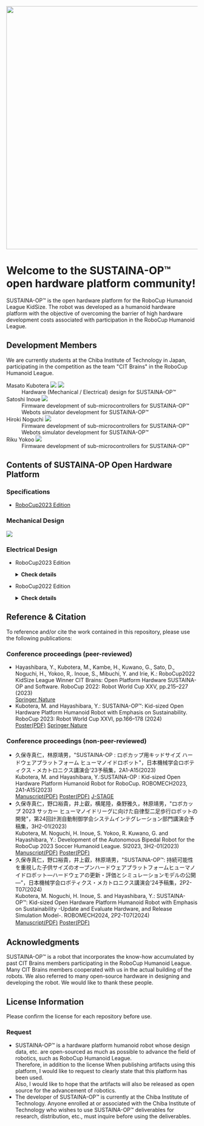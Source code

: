 <!DOCTYPE html>
<html>
<head>
  <meta charset="UTF-8">
  <meta name="author" content="Masato Kubotera">
  <meta name="description" content="">
</head>
<body>
  <p align="center">
    <image src="https://github.com/SUSTAINA-OP/.github/assets/53966390/7b5091e7-2190-424d-ae3a-13d850ef4622" width="640px" align="center">
  </P>
  <h1>
    Welcome to the SUSTAINA-OP&trade; open hardware platform community!
  </h1>
  <p>
    SUSTAINA-OP&trade; is the open hardware platform for the RoboCup Humanoid League KidSize. The robot was developed as a humanoid hardware platform with the objective of overcoming the barrier of high hardware development costs associated with participation in the RoboCup Humanoid League.
  </P>
  <h2>
    Development Members
  </h2>
  <p>
    We are currently students at the Chiba Institute of Technology in Japan, participating in the competition as the team "CIT Brains" in the RoboCup Humanoid League.
    <dl>
        <dt>
            Masato Kubotera
            <a href="https://github.com/MasatoKubotera"><img src="https://img.shields.io/github/followers/MasatoKubotera?label=&style=social"></a>
            <a href="https://twitter.com/CreateRoboCup"><img src="https://img.shields.io/twitter/follow/CreateRoboCup?label=&style=social"></a>
        </dt>
        <dd>
            Hardware (Mechanical / Electrical) design for SUSTAINA-OP&trade;
        </dd>
        <dt>
            Satoshi Inoue
            <a href="https://github.com/AD58-3104"><img src="https://img.shields.io/github/followers/AD58-3104?label=&style=social"></a>
        </dt>
        <dd>
            Firmware development of sub-microcontrollers for SUSTAINA-OP&trade;<br>
            Webots simulator development for SUSTAINA-OP&trade;
        </dd>
        <dt>
            Hiroki Noguchi
            <a href="https://github.com/hiroki-0001"><img src="https://img.shields.io/github/followers/hiroki-0001?label=&style=social"></a>
        </dt>
        <dd>
            Firmware development of sub-microcontrollers for SUSTAINA-OP&trade;<br>
            Webots simulator development for SUSTAINA-OP&trade;
        </dd>
        <dt>
            Riku Yokoo
            <a href="https://github.com/RikuYokoo"><img src="https://img.shields.io/github/followers/RikuYokoo?label=&style=social"></a>
        </dt>
        <dd>
            Firmware development of sub-microcontrollers for SUSTAINA-OP&trade;
        </dd>
    </dl>
  </P>
  <h2>
    Contents of SUSTAINA-OP Open Hardware Platform
  </h2>
  <h3>
    Specifications
  </h3>
  <p>
    <ul>
      <li><a href="https://github.com/SUSTAINA-OP/.github/blob/main/profile/spec_robocup2023_ed.md">RoboCup2023 Edition</a></li>
    </ul>
  </p>
  <h3>
    Mechanical Design
  </h3>
  <p>
    <a href="https://github.com/SUSTAINA-OP/SUSTAINA-OP">
      <img align="center" src="https://github-readme-stats-git-masterrstaa-rickstaa.vercel.app/api/pin/?username=SUSTAINA-OP&repo=SUSTAINA-OP" />
    </a>
  </p>
  <h3>
    Electrical Design
  </h3>      
    <ul>
      <li>RoboCup2023 Edition</li>
        <p>
        <details close>      
        <summary><b>Check details</b></summary>
          <a href="https://github.com/SUSTAINA-OP/USB-to-Quad-RS-485-Conv-Module">
            <img align="center" src="https://github-readme-stats-git-masterrstaa-rickstaa.vercel.app/api/pin/?username=SUSTAINA-OP&repo=USB-to-Quad-RS-485-Conv-Module" />
          </a>  
          <a href="https://github.com/SUSTAINA-OP/Power-Monitor-Module">
            <img align="center" src="https://github-readme-stats-git-masterrstaa-rickstaa.vercel.app/api/pin/?username=SUSTAINA-OP&repo=Power-Monitor-Module" />
          </a>
          <a href="https://github.com/SUSTAINA-OP/USB-HID-Control-Switches-Module">
            <img align="center" src="https://github-readme-stats-git-masterrstaa-rickstaa.vercel.app/api/pin/?username=SUSTAINA-OP&repo=USB-HID-Control-Switches-Module" />
          </a>
          <a href="https://github.com/SUSTAINA-OP/Buck-Boost-Switch-Mode-Power-Supply-Module">
            <img align="center" src="https://github-readme-stats-git-masterrstaa-rickstaa.vercel.app/api/pin/?username=SUSTAINA-OP&repo=Buck-Boost-Switch-Mode-Power-Supply-Module" />
          </a>
          <a href="https://github.com/SUSTAINA-OP/Quad-Load-Cell-Amplifier-to-RS-485-Conv-Module">
            <img align="center" src="https://github-readme-stats-git-masterrstaa-rickstaa.vercel.app/api/pin/?username=SUSTAINA-OP&repo=Quad-Load-Cell-Amplifier-to-RS-485-Conv-Module" />
          </a>
          <a href="https://github.com/SUSTAINA-OP/ICM-42688-P-Module">
            <img align="center" src="https://github-readme-stats-git-masterrstaa-rickstaa.vercel.app/api/pin/?username=SUSTAINA-OP&repo=ICM-42688-P-Module" />
          </a>
          <a href="https://github.com/SUSTAINA-OP/SUSTAINA-Core-Board">
            <img align="center" src="https://github-readme-stats-git-masterrstaa-rickstaa.vercel.app/api/pin/?username=SUSTAINA-OP&repo=SUSTAINA-Core-Board" />
          </a>
          <a href="https://github.com/SUSTAINA-OP/A203-V2-Expansion-Board">
            <img align="center" src="https://github-readme-stats-git-masterrstaa-rickstaa.vercel.app/api/pin/?username=SUSTAINA-OP&repo=A203-V2-Expansion-Board" />
          </a>
          <a href="https://github.com/SUSTAINA-OP/IMU-Measurement-and-Transmission-Module">
            <img align="center" src="https://github-readme-stats-git-masterrstaa-rickstaa.vercel.app/api/pin/?username=SUSTAINA-OP&repo=IMU-Measurement-and-Transmission-Module" />
          </a>      
        </details>
        </p>
      <li>RoboCup2022 Edition</li>
        <p>
        <details close>
        <summary><b>Check details</b></summary>
          <a href="https://github.com/SUSTAINA-OP/MainBoard_ver2_2">
            <img align="center" src="https://github-readme-stats-git-masterrstaa-rickstaa.vercel.app/api/pin/?username=SUSTAINA-OP&repo=MainBoard_ver2_2" />
          </a>
          <a href="https://github.com/SUSTAINA-OP/EN715_ExpansionBoard_ver1_1">
            <img align="center" src="https://github-readme-stats-git-masterrstaa-rickstaa.vercel.app/api/pin/?username=SUSTAINA-OP&repo=EN715_ExpansionBoard_ver1_1" />
          </a>
          <a href="https://github.com/SUSTAINA-OP/StartStopSwitch_ver3_0">
            <img align="center" src="https://github-readme-stats-git-masterrstaa-rickstaa.vercel.app/api/pin/?username=SUSTAINA-OP&repo=StartStopSwitch_ver3_0" />
          </a>
        </details>
        </p>
    </ul>
  <h2>
    Reference & Citation
  </h2>
      To reference and/or cite the work contained in this repository, please use the following publications:
  <h3>
    Conference proceedings (peer-reviewed)
  </h3>
  <p>
    <ul>
        <li>Hayashibara, Y., Kubotera, M., Kambe, H., Kuwano, G., Sato, D., Noguchi, H., Yokoo, R,. Inoue, S., Mibuchi, Y. and Irie, K.: RoboCup2022 KidSize League Winner CIT Brains: Open Platform Hardware SUSTAINA-OP and Software. RoboCup 2022: Robot World Cup XXV, pp.215–227 (2023)</li>      
              <a href="https://link.springer.com/chapter/10.1007/978-3-031-28469-4_18">Springer Nature</a>
        <li>Kubotera, M. and Hayashibara, Y.: SUSTAINA-OP&trade;: Kid-sized Open Hardware Platform Humanoid Robot with Emphasis on Sustainability. RoboCup 2023: Robot World Cup XXVI, pp.166–178 (2024)</li>
              <a href="https://github.com/SUSTAINA-OP/.github/files/12087982/26th.RoboCup.International.Symposium.Poster.pdf">Poster(PDF)</a>
              <a href="https://link.springer.com/chapter/10.1007/978-3-031-55015-7_14">Springer Nature</a>
    </ul>
  </P>
  <h3>
    Conference proceedings (non-peer-reviewed)
  </h3>
  <p>
    <ul>
        <li>久保寺真仁，林原靖男，"SUSTAINA-OP : ロボカップ用キッドサイズ ハードウェアプラットフォーム ヒューマノイドロボット"，日本機械学会ロボティクス・メカトロニクス講演会'23予稿集，2A1-A15(2023)</li>
              Kubotera, M. and Hayashibara, Y.:SUSTAINA-OP : Kid-sized Open Hardware Platform Humanoid Robot for RoboCup. ROBOMECH2023, 2A1-A15(2023)<br>
              <a href="https://github.com/SUSTAINA-OP/.github/files/12505160/robomech2023.pdf">Manuscript(PDF)</a> 
              <a href="https://github.com/SUSTAINA-OP/.github/files/12505165/robomech2023_poster.pdf">Poster(PDF)</a>
      <a href="https://doi.org/10.1299/jsmermd.2023.2A1-A15">J-STAGE</a>
        <li>久保寺真仁，野口裕貴，井上叡，横尾陸，桑野雅久，林原靖男，"ロボカップ 2023 サッカー ヒューマノイドリーグに向けた自律型二足歩行ロボットの開発"，第24回計測自動制御学会システムインテグレーション部門講演会予稿集，3H2-01(2023)</li>
              Kubotera, M. Noguchi, H. Inoue, S. Yokoo, R. Kuwano, G. and Hayashibara, Y.: Development of the Autonomous Bipedal Robot for the RoboCup 2023 Soccer Humanoid League. SI2023, 3H2-01(2023)<br>
              <a href="https://github.com/SUSTAINA-OP/.github/files/13710705/si2023.pdf">Manuscript(PDF)</a> 
              <a href="https://github.com/SUSTAINA-OP/.github/files/13710704/SI2023_poster.pdf">Poster(PDF)</a>
        <li>久保寺真仁，野口裕貴，井上叡，林原靖男，"SUSTAINA-OP&trade;: 持続可能性を重視した子供サイズのオープンハードウェアプラットフォームヒューマノイドロボット―ハードウェアの更新・評価とシミュレーションモデルの公開―"，日本機械学会ロボティクス・メカトロニクス講演会'24予稿集，2P2-T07(2024)</li>
              Kubotera, M. Noguchi, H. Inoue, S. and Hayashibara, Y.: SUSTAINA-OP&trade;: Kid-sized Open Hardware Platform Humanoid Robot with Emphasis on Sustainability -Update and Evaluate Hardware, and Release Simulation Model-. ROBOMECH2024, 2P2-T07(2024)<br>
              <a href="https://github.com/SUSTAINA-OP/.github/files/15492797/robomech2024.pdf">Manuscript(PDF)</a> 
              <a href="https://github.com/SUSTAINA-OP/.github/files/15492799/ROBOMECH2024-Poster.pdf">Poster(PDF)</a>      　　</ul>
  </P>
  <h2>
    Acknowledgments
  </h2>
  <p>
    SUSTAINA-OP&trade; is a robot that incorporates the know-how accumulated by past CIT Brains members participating in the RoboCup Humanoid League. Many CIT Brains members cooperated with us in the actual building of the robots. We also referred to many open-source hardware in designing and developing the robot. We would like to thank these people.
  </P>
  <h2>
    License Information
  </h2>
  <p>
    Please confirm the license for each repository before use.
  </p>
  <h3>
    Request
  </h3>
  <p>
      <ul>
        <li>
          SUSTAINA-OP&trade; is a hardware platform humanoid robot whose design data, etc. are open-sourced as much as possible to advance the field of robotics, such as RoboCup Humanoid League.<br>
          Therefore, in addition to the license When publishing artifacts using this platform, I would like to request to clearly state that this platform has been used.<br>
          Also, I would like to hope that the artifacts will also be released as open source for the advancement of robotics.
        </li>
        <li>
          The developer of SUSTAINA-OP&trade; is currently at the Chiba Institute of Technology.
          Anyone enrolled at or associated with the Chiba Institute of Technology who wishes to use SUSTAINA-OP&trade; deliverables for research, distribution, etc., must inquire before using the deliverables.
        </li>
  </p>
</body>
</html>
